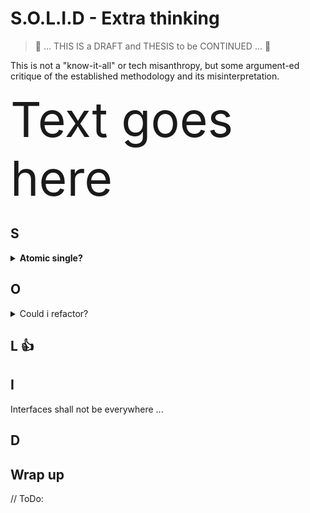 # S.O.L.I.D - Extra thinking

> 🚧 ... THIS IS a DRAFT and THESIS to be CONTINUED ... 🚧

This is not a "know-it-all" or tech misanthropy, but some argument-ed critique of the established methodology and its misinterpretation.

<span style="font-size:5.5em;">Text goes here</span>

## S
<details>
  <summary><b>Atomic single?</b></summary>
</details>

## O

<details>
  <summary>Could i refactor?</summary>
</details>

## L 👍

## I

Interfaces shall not be everywhere ...

## D

## Wrap up

// ToDo:
